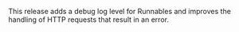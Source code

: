 This release adds a debug log level for Runnables and improves the handling of HTTP requests that result in an error.
